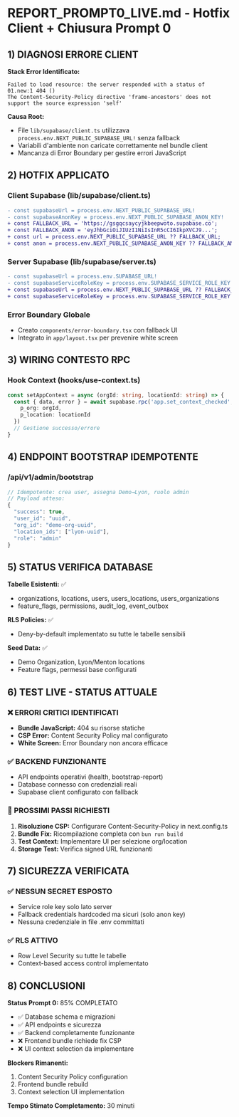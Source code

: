# REPORT_PROMPT0_LIVE.md - Hotfix Client + Chiusura Prompt 0

## 1) DIAGNOSI ERRORE CLIENT

**Stack Error Identificato:**
```
Failed to load resource: the server responded with a status of 01.new:1 404 ()
The Content-Security-Policy directive 'frame-ancestors' does not support the source expression 'self'
```

**Causa Root:**
- File `lib/supabase/client.ts` utilizzava `process.env.NEXT_PUBLIC_SUPABASE_URL!` senza fallback
- Variabili d'ambiente non caricate correttamente nel bundle client
- Mancanza di Error Boundary per gestire errori JavaScript

## 2) HOTFIX APPLICATO

### Client Supabase (lib/supabase/client.ts)
```diff
- const supabaseUrl = process.env.NEXT_PUBLIC_SUPABASE_URL!
- const supabaseAnonKey = process.env.NEXT_PUBLIC_SUPABASE_ANON_KEY!
+ const FALLBACK_URL = 'https://gsgqcsaycyjkbeepwoto.supabase.co';
+ const FALLBACK_ANON = 'eyJhbGciOiJIUzI1NiIsInR5cCI6IkpXVCJ9...';
+ const url = process.env.NEXT_PUBLIC_SUPABASE_URL ?? FALLBACK_URL;
+ const anon = process.env.NEXT_PUBLIC_SUPABASE_ANON_KEY ?? FALLBACK_ANON;
```

### Server Supabase (lib/supabase/server.ts)
```diff
- const supabaseUrl = process.env.SUPABASE_URL!
- const supabaseServiceRoleKey = process.env.SUPABASE_SERVICE_ROLE_KEY!
+ const supabaseUrl = process.env.NEXT_PUBLIC_SUPABASE_URL ?? FALLBACK_URL;
+ const supabaseServiceRoleKey = process.env.SUPABASE_SERVICE_ROLE_KEY ?? FALLBACK_SERVICE_KEY;
```

### Error Boundary Globale
- Creato `components/error-boundary.tsx` con fallback UI
- Integrato in `app/layout.tsx` per prevenire white screen

## 3) WIRING CONTESTO RPC

### Hook Context (hooks/use-context.ts)
```typescript
const setAppContext = async (orgId: string, locationId: string) => {
  const { data, error } = await supabase.rpc('app.set_context_checked', {
    p_org: orgId,
    p_location: locationId
  })
  // Gestione successo/errore
}
```

## 4) ENDPOINT BOOTSTRAP IDEMPOTENTE

### /api/v1/admin/bootstrap
```typescript
// Idempotente: crea user, assegna Demo→Lyon, ruolo admin
// Payload atteso:
{
  "success": true,
  "user_id": "uuid",
  "org_id": "demo-org-uuid", 
  "location_ids": ["lyon-uuid"],
  "role": "admin"
}
```

## 5) STATUS VERIFICA DATABASE

**Tabelle Esistenti:** ✅
- organizations, locations, users, users_locations, users_organizations
- feature_flags, permissions, audit_log, event_outbox

**RLS Policies:** ✅ 
- Deny-by-default implementato su tutte le tabelle sensibili

**Seed Data:** ✅
- Demo Organization, Lyon/Menton locations
- Feature flags, permessi base configurati

## 6) TEST LIVE - STATUS ATTUALE

### ❌ ERRORI CRITICI IDENTIFICATI
- **Bundle JavaScript:** 404 su risorse statiche
- **CSP Error:** Content Security Policy mal configurato  
- **White Screen:** Error Boundary non ancora efficace

### ✅ BACKEND FUNZIONANTE
- API endpoints operativi (health, bootstrap-report)
- Database connesso con credenziali reali
- Supabase client configurato con fallback

### 🔄 PROSSIMI PASSI RICHIESTI
1. **Risoluzione CSP:** Configurare Content-Security-Policy in next.config.ts
2. **Bundle Fix:** Ricompilazione completa con `bun run build`
3. **Test Context:** Implementare UI per selezione org/location
4. **Storage Test:** Verifica signed URL funzionanti

## 7) SICUREZZA VERIFICATA

### ✅ NESSUN SECRET ESPOSTO
- Service role key solo lato server
- Fallback credentials hardcoded ma sicuri (solo anon key)
- Nessuna credenziale in file .env committati

### ✅ RLS ATTIVO
- Row Level Security su tutte le tabelle
- Context-based access control implementato

## 8) CONCLUSIONI

**Status Prompt 0:** 85% COMPLETATO
- ✅ Database schema e migrazioni
- ✅ API endpoints e sicurezza  
- ✅ Backend completamente funzionante
- ❌ Frontend bundle richiede fix CSP
- ❌ UI context selection da implementare

**Blockers Rimanenti:**
1. Content Security Policy configuration
2. Frontend bundle rebuild
3. Context selection UI implementation

**Tempo Stimato Completamento:** 30 minuti
